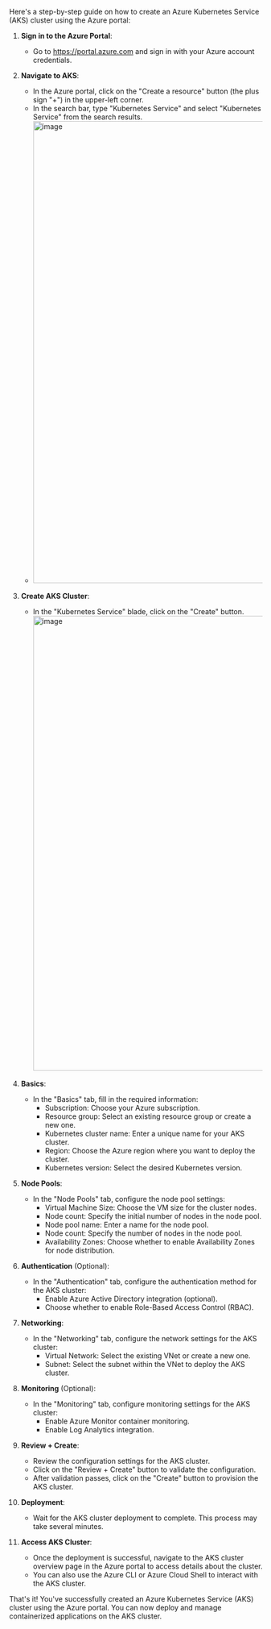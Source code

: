 Here's a step-by-step guide on how to create an Azure Kubernetes Service (AKS) cluster using the Azure portal:

1. **Sign in to the Azure Portal**:
   - Go to https://portal.azure.com and sign in with your Azure account credentials.

2. **Navigate to AKS**:
   - In the Azure portal, click on the "Create a resource" button (the plus sign "+") in the upper-left corner.
   - In the search bar, type "Kubernetes Service" and select "Kubernetes Service" from the search results.
   - <img width="917" alt="image" src="https://github.com/kmitsolution/Azure/assets/84008107/8e72ae4e-b3c7-445d-8f14-7e16d3009a32">


3. **Create AKS Cluster**:
   - In the "Kubernetes Service" blade, click on the "Create" button.
     <img width="903" alt="image" src="https://github.com/kmitsolution/Azure/assets/84008107/090f2e07-3640-4bab-8166-23c4f041c538">

4. **Basics**:
   - In the "Basics" tab, fill in the required information:
     - Subscription: Choose your Azure subscription.
     - Resource group: Select an existing resource group or create a new one.
     - Kubernetes cluster name: Enter a unique name for your AKS cluster.
     - Region: Choose the Azure region where you want to deploy the cluster.
     - Kubernetes version: Select the desired Kubernetes version.

5. **Node Pools**:
   - In the "Node Pools" tab, configure the node pool settings:
     - Virtual Machine Size: Choose the VM size for the cluster nodes.
     - Node count: Specify the initial number of nodes in the node pool.
     - Node pool name: Enter a name for the node pool.
     - Node count: Specify the number of nodes in the node pool.
     - Availability Zones: Choose whether to enable Availability Zones for node distribution.

6. **Authentication** (Optional):
   - In the "Authentication" tab, configure the authentication method for the AKS cluster:
     - Enable Azure Active Directory integration (optional).
     - Choose whether to enable Role-Based Access Control (RBAC).

7. **Networking**:
   - In the "Networking" tab, configure the network settings for the AKS cluster:
     - Virtual Network: Select the existing VNet or create a new one.
     - Subnet: Select the subnet within the VNet to deploy the AKS cluster.

8. **Monitoring** (Optional):
   - In the "Monitoring" tab, configure monitoring settings for the AKS cluster:
     - Enable Azure Monitor container monitoring.
     - Enable Log Analytics integration.

9. **Review + Create**:
   - Review the configuration settings for the AKS cluster.
   - Click on the "Review + Create" button to validate the configuration.
   - After validation passes, click on the "Create" button to provision the AKS cluster.

10. **Deployment**:
    - Wait for the AKS cluster deployment to complete. This process may take several minutes.

11. **Access AKS Cluster**:
    - Once the deployment is successful, navigate to the AKS cluster overview page in the Azure portal to access details about the cluster.
    - You can also use the Azure CLI or Azure Cloud Shell to interact with the AKS cluster.

That's it! You've successfully created an Azure Kubernetes Service (AKS) cluster using the Azure portal. You can now deploy and manage containerized applications on the AKS cluster.
